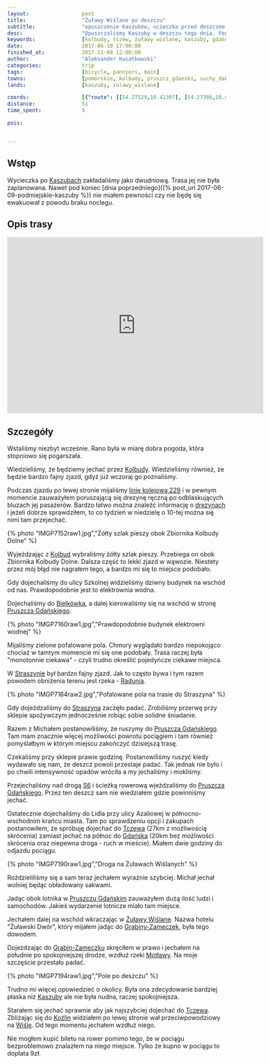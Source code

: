 ```yaml
---
layout:                 post
title:                  "Żuławy Wiślane po deszczu"
subtitle:               "opuszczenie Kaszubów, ucieczka przed deszczem i na koniec krótki przejazd przez Żuławy Wiślany aby dostać się do Tczewa"
desc:                   "Opuszczaliśmy Kaszuby w deszczu tego dnia. Pogoda miała mocny wpływ na moją chęć dłuższej jazdy. Ostatecznie gdy przestało padać udało mi się zobaczyć skrawek Żuław Wiślanych."
keywords:               [kolbudy, tczew, żuławy wiślane, kaszuby, gdańsk, deszcz]
date:                   2017-06-10 17:00:00
finished_at:            2017-11-08 12:00:00
author:                 "Aleksander Kwiatkowski"
categories:             trip
tags:                   [bicycle, panniers, main]
towns:                  [pomorskie, kolbudy, pruszcz_gdanski, suchy_dab, tczew]
lands:                  [kaszuby, zulawy_wislane]

coords:                 [{"route": [[54.27529,18.41397], [54.27386,18.42062], [54.27847,18.43448], [54.27923,18.44899], [54.27028,18.46856], [54.27915,18.48470], [54.27431,18.49087], [54.27401,18.49766], [54.26136,18.50847], [54.26008,18.51538], [54.26837,18.55924], [54.26772,18.56555], [54.26980,18.57902], [54.28211,18.59413], [54.27710,18.59503], [54.26998,18.62052], [54.26479,18.63524], [54.26990,18.63777], [54.26918,18.64897], [54.27028,18.65623], [54.26853,18.67417], [54.26472,18.66648], [54.26369,18.67520], [54.25449,18.67215], [54.25366,18.68738], [54.24616,18.71373], [54.24493,18.75081], [54.23305,18.75849], [54.22478,18.75697], [54.21138,18.76761], [54.19733,18.76856], [54.18085,18.77980], [54.17653,18.77963], [54.17653,18.79560], [54.14718,18.80993], [54.13813,18.81585], [54.13230,18.81671], [54.11339,18.80306], [54.09552,18.79860], [54.09497,18.79229], [54.09683,18.78920]], "type": "bicycle"}]
distance:               51
time_spent:             5

pois:


---
```


[wiki-gdansk]: https://pl.wikipedia.org/wiki/Gda%C5%84sk
[wiki-kaszuby]: https://pl.wikipedia.org/wiki/Kaszuby
[wiki-kolbudy]: https://pl.wikipedia.org/wiki/Kolbudy
[wiki-bielkowko]: https://pl.wikipedia.org/wiki/Bielkowo_(powiat_gda%C5%84ski)
[wiki-pruszcz-gdanski]: https://pl.wikipedia.org/wiki/Pruszcz_Gda%C5%84ski
[wiki-straszyn]: https://pl.wikipedia.org/wiki/Straszyn_(wojew%C3%B3dztwo_pomorskie)
[wiki-rzeka-radunia]: https://pl.wikipedia.org/wiki/Radunia_(rzeka)
[wiki-s6]: https://pl.wikipedia.org/wiki/Droga_ekspresowa_S6_(Polska)
[wiki-tczew]: https://pl.wikipedia.org/wiki/Tczew
[wiki-zulawy-wislane]: https://pl.wikipedia.org/wiki/%C5%BBu%C5%82awy_Wi%C5%9Blane
[wiki-grabiny-zameczek]: https://pl.wikipedia.org/wiki/Grabiny-Zameczek_(wie%C5%9B_w_wojew%C3%B3dztwie_pomorskim)
[wiki-motlawa-rzeka]: https://pl.wikipedia.org/wiki/Mot%C5%82awa
[wiki-tczew]: https://pl.wikipedia.org/wiki/Tczew
[wiki-kozliny]: https://pl.wikipedia.org/wiki/Ko%C5%BAliny_(wojew%C3%B3dztwo_pomorskie)
[wiki-wisla]: https://pl.wikipedia.org/wiki/Wis%C5%82a
[wiki-linia-229]: https://pl.wikipedia.org/wiki/Linia_kolejowa_nr_229

[kolbudy-drezyny]: http://www.drezyny.pl/


Wstęp
-----

Wycieczka po [Kaszubach][wiki-kaszuby] zakładaliśmy jako dwudniową. Trasa jej
nie była zaplanowana.
Nawet pod koniec
[dnia poprzedniego]({% post_url 2017-06-09-podmiejskie-kaszuby %})
nie miałem pewności czy nie będę się ewakuował z powodu braku noclegu.

Opis trasy
----------

<iframe height='405' width='590' frameborder='0' allowtransparency='true' scrolling='no' src='https://www.strava.com/activities/1030259980/embed/e1b76a5d16aab3d89371bc637e0c49ff291d91a3'></iframe>

Szczegóły
---------

Wstaliśmy niezbyt wcześnie. Rano była w miarę dobra pogoda, która stopniowo
się pogarszała.

Wiedzieliśmy, że będziemy jechać przez [Kolbudy][wiki-kolbudy]. Wiedzieliśmy
również, że będzie bardzo fajny zjazd, gdyż już wczoraj go poznaliśmy.

Podczas zjazdu po lewej stronie mijaliśmy [linię kolejową 229][wiki-linia-229] i
w pewnym momencie zauważyłem poruszającą się drezynę ręczną po odblaskujących
bluzach jej pasażerów.
Bardzo łatwo można znaleźć informację o [drezynach][kolbudy-drezyny] i jeżeli
dobrze sprawdziłem, to co tydzień w niedzielę o 10-tej można się nimi
tam przejechać.

{% photo "IMGP7152raw1.jpg","Żółty szlak pieszy obok Zbiornika Kolbudy Dolne" %}

Wyjeżdzając z [Kolbud][wiki-kolbudy] wybraliśmy żółty szlak pieszy.
Przebiega on obok Zbiornika Kolbudy Dolne. Dalsza część to lekki zjazd
w wąwozie. Niestety przez mój błąd nie nagrałem tego, a bardzo mi się
to miejsce podobało.

Gdy dojechaliśmy do ulicy Szkolnej widzieliśmy dziwny budynek na wschód od nas.
Prawdopodobnie jest to elektrownia wodna.

Dojechaliśmy do [Bielkówka][wiki-bielkowko], a dalej kierowaliśmy się na wschód
w stronę [Pruszcza Gdańskiego][wiki-pruszcz-gdanski].

{% photo "IMGP7160raw1.jpg","Prawdopodobnie budynek elektrowni wodnej" %}

Mijaliśmy zielone pofalowane pola. Chmury wyglądało bardzo niepokojąco
chociaż w tamtym momencie mi się one podobały. Trasa raczej była "monotonnie
ciekawa" - czyli trudno określić pojedyńcze ciekawe miejsca.

W [Straszynie][wiki-straszyn] był bardzo fajny zjazd. Jak to często bywa
i tym razem powodem obniżenia terenu jest rzeka - [Radunia][wiki-rzeka-radunia].

{% photo "IMGP7164raw2.jpg","Pofalowane pola na trasie do Straszyna" %}

Gdy dojeżdzaliśmy do [Straszyna][wiki-straszyn] zaczęło padać. Zrobiliśmy przerwę
przy sklepie spożywczym jednocześnie robiąc
sobie solidne śniadanie.

Razem
z Michałem postanowiliśmy, że ruszymy do [Pruszcza Gdańskiego][wiki-pruszcz-gdanski].
Tam mam znacznie więcej możliwości powrotu pociągiem i tam również
pomyślałbym w którym miejscu zakończyć dzisiejszą trasę.

Czekaliśmy przy sklepie prawie godzinę. Postanowiliśmy ruszyć kiedy
wydawało się nam, że deszcz powoli przestaje padać. Tak jednak nie było i
po chwili intensywność opadów wróciła a my jechaliśmy i mokliśmy.

Przejechaliśmy nad drogą [S6][wiki-s6] i ścieżką rowerową wjeżdzaliśmy
do [Pruszcza Gdańskiego][wiki-pruszcz-gdanski]. Przez ten deszcz sam
nie wiedziałem gdzie powinniśmy jechać.

Ostatecznie dojechaliśmy do Lidla przy ulicy Azaliowej w północno-wschodnim
krańcu miasta.
Tam po sprawdzeniu opcji i zakupach postanowiłem, że spróbuję dojechać
do [Tczewa][wiki-tczew] (27km z możliwością skrócenia)
zamiast jechać na północ do [Gdańska][wiki-gdansk] (20km bez możliwości skrócenia
oraz niepewna droga - ruch w mieście). Miałem dwie godziny do odjazdu pociągu.

{% photo "IMGP7190raw1.jpg","Droga na Żuławach Wiślanych" %}

Roździeliliśmy się a sam teraz jechałem wyraźnie szybciej. Michał jechał
wolniej będąc obładowany sakwami.

Jadąc obok lotnika w [Pruszczu Gdańskim][wiki-pruszcz-gdanski] zauważyłem dużą
ilość ludzi i samochodów. Jakieś wydarzenie lotnicze miało tam miejsce.

Jechałem dalej na wschód wkraczając w [Żuławy Wiślane][wiki-zulawy-wislane].
Nazwa hotelu "Żuławski Dwór", który mijałem jadąc do
[Grabiny-Zameczek][wiki-grabiny-zameczek],
była tego dowodem.

Dojeżdzając do [Grabin-Zameczku][wiki-grabiny-zameczek] skręciłem w prawo
i jechałem
na południe po spokojniejszej drodze, wzdłuż rzeki [Motławy][wiki-motlawa-rzeka].
Na moje szczęście przestało padać.

{% photo "IMGP7194raw1.jpg","Pole po deszczu" %}

Trudno mi więcej opowiedzieć o okolicy. Była ona zdecydowanie bardziej płaska
niż [Kaszuby][wiki-kaszuby] ale nie była nudna, raczej spokojniejsza.

Starałem się jechać sprawnie aby jak najszybciej dojechać do [Tczewa][wiki-tczew].
Zbliżając się do [Koźlin][wiki-kozliny] widziałem po lewej stronie
wał przeciwpowodziowy na [Wiśle][wiki-wisla]. Od tego momentu jechałem
wzdłuż niego.

Nie mogłem kupić biletu na rower pomimo tego, że w pociągu bezproblemowo znalazłem
na niego miejsce. Tylko że kupno w pociągu to dopłata 9zł.
